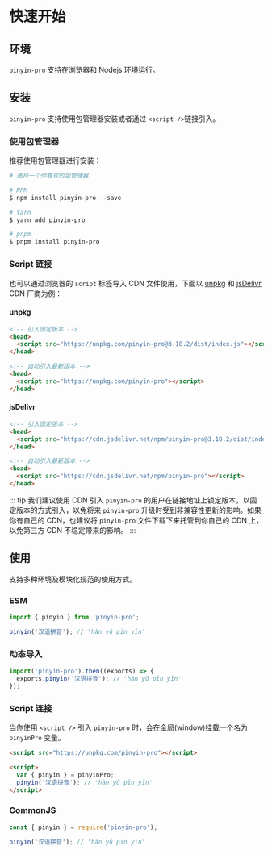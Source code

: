 # 快速开始

## 环境

`pinyin-pro` 支持在浏览器和 Nodejs 环境运行。

## 安装

`pinyin-pro` 支持使用包管理器安装或者通过 `<script />`链接引入。

### 使用包管理器

推荐使用包管理器进行安装：

```perl
# 选择一个你喜欢的包管理器

# NPM
$ npm install pinyin-pro --save

# Yarn
$ yarn add pinyin-pro

# pnpm
$ pnpm install pinyin-pro
```

### Script 链接

也可以通过浏览器的 `script` 标签导入 CDN 文件使用，下面以 [unpkg](https://unpkg.com) 和 [jsDelivr](https://jsdelivr.com) CDN 厂商为例：

#### unpkg

```html
<!-- 引入固定版本 -->
<head>
  <script src="https://unpkg.com/pinyin-pro@3.18.2/dist/index.js"></script>
</head>

<!-- 自动引入最新版本 -->
<head>
  <script src="https://unpkg.com/pinyin-pro"></script>
</head>
```

#### jsDelivr

```html
<!-- 引入固定版本 -->
<head>
  <script src="https://cdn.jsdelivr.net/npm/pinyin-pro@3.18.2/dist/index.js"></script>
</head>

<!-- 自动引入最新版本 -->
<head>
  <script src="https://cdn.jsdelivr.net/npm/pinyin-pro"></script>
</head>
```

::: tip
我们建议使用 CDN 引入 `pinyin-pro` 的用户在链接地址上锁定版本，以固定版本的方式引入，以免将来 `pinyin-pro` 升级时受到非兼容性更新的影响。如果你有自己的 CDN，也建议将 `pinyin-pro` 文件下载下来托管到你自己的 CDN 上，以免第三方 CDN 不稳定带来的影响。
:::

## 使用

支持多种环境及模块化规范的使用方式。

### ESM

```js
import { pinyin } from 'pinyin-pro';

pinyin('汉语拼音'); // 'hàn yǔ pīn yīn'
```

### 动态导入

```js
import('pinyin-pro').then((exports) => {
  exports.pinyin('汉语拼音'); // 'hàn yǔ pīn yīn'
});
```

### Script 连接

当你使用 `<script />` 引入 `pinyin-pro` 时，会在全局(window)挂载一个名为 `pinyinPro` 变量。

```html
<script src="https://unpkg.com/pinyin-pro"></script>

<script>
  var { pinyin } = pinyinPro;
  pinyin('汉语拼音'); // 'hàn yǔ pīn yīn'
</script>
```

### CommonJS

```js
const { pinyin } = require('pinyin-pro');

pinyin('汉语拼音'); // 'hàn yǔ pīn yīn'
```
